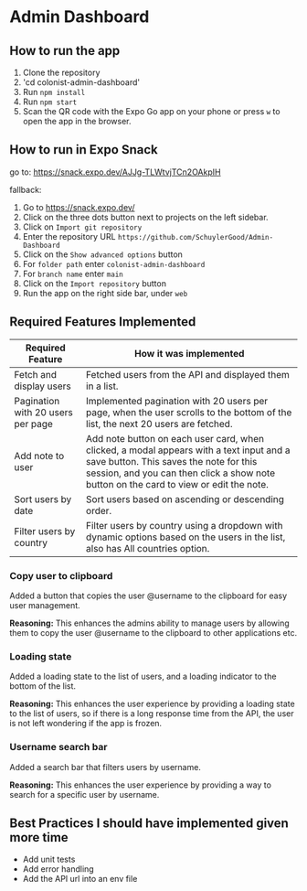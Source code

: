 # Admin Dashboard
 
## How to run the app
1. Clone the repository
2. 'cd colonist-admin-dashboard'
3. Run `npm install`
4. Run `npm start`
5. Scan the QR code with the Expo Go app on your phone or press `w` to open the app in the browser.

## How to run in Expo Snack
go to: https://snack.expo.dev/AJJg-TLWtvjTCn2OAkpIH

fallback:

1. Go to https://snack.expo.dev/
2. Click on the three dots button next to projects on the left sidebar.
3. Click on `Import git repository`
4. Enter the repository URL `https://github.com/SchuylerGood/Admin-Dashboard`
5. Click on the `Show advanced options` button
6. For `folder path` enter `colonist-admin-dashboard`
7. For `branch name` enter `main`
8. Click on the `Import repository` button
9. Run the app on the right side bar, under `web`


## Required Features Implemented
| Required Feature | How it was implemented |
| ---------------- | --------------------- |
| Fetch and display users | Fetched users from the API and displayed them in a list. |
| Pagination with 20 users per page | Implemented pagination with 20 users per page, when the user scrolls to the bottom of the list, the next 20 users are fetched. |
| Add note to user | Add note button on each user card, when clicked, a modal appears with a text input and a save button. This saves the note for this session, and you can then click a show note button on the card to view or edit the note. |
| Sort users by date | Sort users based on ascending or descending order. |
| Filter users by country | Filter users by country using a dropdown with dynamic options based on the users in the list, also has All countries option. |

### Copy user to clipboard
Added a button that copies the user @username to the clipboard for easy user management.

**Reasoning:** This enhances the admins ability to manage users by allowing them to copy the user @username to the clipboard to other applications etc.

### Loading state
Added a loading state to the list of users, and a loading indicator to the bottom of the list.

**Reasoning:** This enhances the user experience by providing a loading state to the list of users, so if there is a long response time from the API, the user is not left wondering if the app is frozen.

### Username search bar
Added a search bar that filters users by username.

**Reasoning:** This enhances the user experience by providing a way to search for a specific user by username.

## Best Practices I should have implemented given more time
- Add unit tests
- Add error handling
- Add the API url into an env file